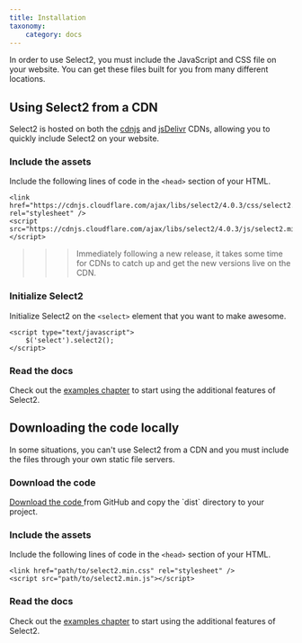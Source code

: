 ```yaml
---
title: Installation
taxonomy:
    category: docs
---
```


In order to use Select2, you must include the JavaScript and CSS file on
your website. You can get these files built for you from many different
locations.

## Using Select2 from a CDN

Select2 is hosted on both the
<a href="https://cdnjs.com/libraries/select2">cdnjs</a> and
<a href="https://www.jsdelivr.com/#!select2">jsDelivr</a> CDNs, allowing
you to quickly include Select2 on your website.

### Include the assets

Include the following lines of code in the <code>&lt;head&gt;</code>
section of your HTML.

```
<link href="https://cdnjs.cloudflare.com/ajax/libs/select2/4.0.3/css/select2.min.css" rel="stylesheet" />
<script src="https://cdnjs.cloudflare.com/ajax/libs/select2/4.0.3/js/select2.min.js"></script>
```

>>> <i class="fa fa-info-circle"></i> Immediately following a new release, it takes some time for CDNs to
  catch up and get the new versions live on the CDN.

### Initialize Select2

Initialize Select2 on the <code>&lt;select&gt;</code> element that you want to make awesome.

```
<script type="text/javascript">
    $('select').select2();
</script>
```

### Read the docs

Check out the <a href="/examples">examples chapter</a> to start using the additional features of Select2.

## Downloading the code locally

In some situations, you can't use Select2 from a CDN and you must include the files through your own static file servers.

### Download the code

<a href="https://github.com/select2/select2/tags">
  Download the code
</a>
from GitHub and copy the `dist` directory to your project.

### Include the assets

Include the following lines of code in the `<head>` section of your HTML.

```
<link href="path/to/select2.min.css" rel="stylesheet" />
<script src="path/to/select2.min.js"></script>
```

### Read the docs

Check out the <a href="/examples">examples chapter</a> to start using the additional features of Select2.
